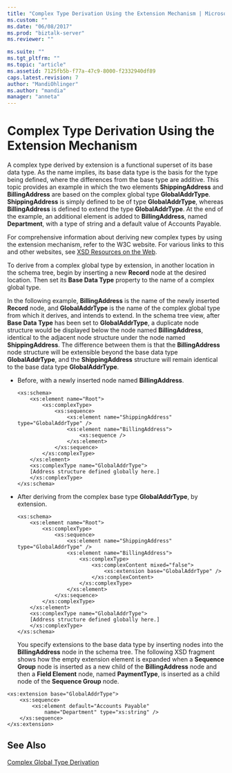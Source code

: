 ```yaml
---
title: "Complex Type Derivation Using the Extension Mechanism | Microsoft Docs"
ms.custom: ""
ms.date: "06/08/2017"
ms.prod: "biztalk-server"
ms.reviewer: ""

ms.suite: ""
ms.tgt_pltfrm: ""
ms.topic: "article"
ms.assetid: 7125fb5b-f77a-47c9-8000-f2332940df89
caps.latest.revision: 7
author: "MandiOhlinger"
ms.author: "mandia"
manager: "anneta"
---
```

# Complex Type Derivation Using the Extension Mechanism
A complex type derived by extension is a functional superset of its base data type. As the name implies, its base data type is the basis for the type being defined, where the differences from the base type are additive. This topic provides an example in which the two elements **ShippingAddress** and **BillingAddress** are based on the complex global type **GlobalAddrType**. **ShippingAddress** is simply defined to be of type **GlobalAddrType**, whereas **BillingAddress** is defined to extend the type **GlobalAddrType**. At the end of the example, an additional element is added to **BillingAddress**, named **Department**, with a type of string and a default value of Accounts Payable.  
  
 For comprehensive information about deriving new complex types by using the extension mechanism, refer to the W3C website. For various links to this and other websites, see [XSD Resources on the Web](../core/xsd-resources-on-the-web.md).  
  
 To derive from a complex global type by extension, in another location in the schema tree, begin by inserting a new **Record** node at the desired location. Then set its **Base Data Type** property to the name of a complex global type.  
  
 In the following example, **BillingAddress** is the name of the newly inserted **Record** node, and **GlobalAddrType** is the name of the complex global type from which it derives, and intends to extend. In the schema tree view, after **Base Data Type** has been set to **GlobalAddrType**, a duplicate node structure would be displayed below the node named **BillingAddress**, identical to the adjacent node structure under the node named **ShippingAddress**. The difference between them is that the **BillingAddress** node structure will be extensible beyond the base data type **GlobalAddrType**, and the **ShippingAddress** structure will remain identical to the base data type **GlobalAddrType**.  
  
- Before, with a newly inserted node named **BillingAddress**.  
  
  ```  
  <xs:schema>  
      <xs:element name="Root">  
          <xs:complexType>  
              <xs:sequence>  
                  <xs:element name="ShippingAddress" type="GlobalAddrType" />  
                  <xs:element name="BillingAddress">  
                      <xs:sequence />  
                  </xs:element>  
              </xs:sequence>  
          </xs:complexType>  
      </xs:element>  
      <xs:complexType name="GlobalAddrType">  
      [Address structure defined globally here.]  
      </xs:complexType>  
  </xs:schema>  
  ```  
  
- After deriving from the complex base type **GlobalAddrType**, by extension.  
  
  ```  
  <xs:schema>  
      <xs:element name="Root">  
          <xs:complexType>  
              <xs:sequence>  
                  <xs:element name="ShippingAddress" type="GlobalAddrType" />  
                  <xs:element name="BillingAddress">  
                      <xs:complexType>  
                          <xs:complexContent mixed="false">  
                              <xs:extension base="GlobalAddrType" />  
                          </xs:complexContent>  
                      </xs:complexType>  
                  </xs:element>  
              </xs:sequence>  
          </xs:complexType>  
      </xs:element>  
      <xs:complexType name="GlobalAddrType">  
      [Address structure defined globally here.]   
      </xs:complexType>  
  </xs:schema>  
  ```  
  
  You specify extensions to the base data type by inserting nodes into the **BillingAddress** node in the schema tree. The following XSD fragment shows how the empty extension element is expanded when a **Sequence Group** node is inserted as a new child of the **BillingAddress** node and then a **Field Element** node, named **PaymentType**, is inserted as a child node of the **Sequence Group** node.  
  
```  
<xs:extension base="GlobalAddrType">  
    <xs:sequence>  
        <xs:element default="Accounts Payable"  
            name="Department" type="xs:string" />  
    </xs:sequence>  
</xs:extension>  
```  
  
## See Also  
 [Complex Global Type Derivation](../core/complex-global-type-derivation.md)
